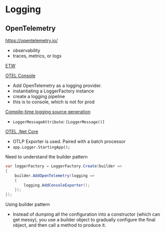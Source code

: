 # Logging

## OpenTelemetry

<https://opentelemetry.io/>

- observability
- traces, metrics, or logs

[ETW](https://learn.microsoft.com/en-us/windows-hardware/drivers/devtest/event-tracing-for-windows--etw-)

[OTEL Console](https://github.com/open-telemetry/opentelemetry-dotnet/blob/main/docs/logs/getting-started-console/README.md)

- Add OpenTelemetry as a logging provider.
- instantiating a LoggerFactory instance
- create a logging pipeline
- this is to console, which is not for prod

[Compile-time logging source generation](https://learn.microsoft.com/en-us/dotnet/core/extensions/logger-message-generator)

- `LoggerMessageAttribute`: `[LoggerMessage()]`

[OTEL .Net Core](https://github.com/open-telemetry/opentelemetry-dotnet/blob/main/docs/logs/getting-started-aspnetcore/README.md)

- OTLP Exporter is used. Paired with a batch processor
- `app.Logger.StartingApp();`

Need to understand the builder pattern

```C#
var loggerFactory = LoggerFactory.Create(builder =>
{
    builder.AddOpenTelemetry(logging =>
    {
        logging.AddConsoleExporter();
    });
});
```

Using builder pattern

- Instead of dumping all the configuration into a constructor (which can get messy), you use a builder object to gradually configure the final object, and then call a method to produce it.
